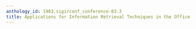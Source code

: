 ```yaml
---
anthology_id: 1983.sigirconf_conference-83.3
title: Applications for Information Retrieval Techniques in the Office
---
```

